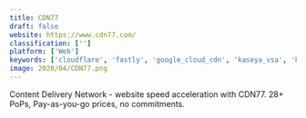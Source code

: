```yaml
---
title: CDN77
draft: false 
website: https://www.cdn77.com/
classification: ['']
platform: ['Web']
keywords: ['cloudflare', 'fastly', 'google_cloud_cdn', 'kaseya_vsa', 'keycdn', 'kraken', 'level_3_cdn', 'logicmonitor', 'logz.io', 'manageengine_opmanager', 'maxcdn', 'naverisk', 'prtg_network_monitor', 'pulseway', 'site24x7', 'webroot', 'cdnjs']
image: 2020/04/CDN77.png
---
```

Content Delivery Network - website speed acceleration with CDN77. 28+ PoPs, Pay-as-you-go prices, no commitments.